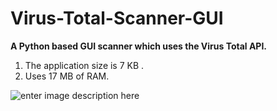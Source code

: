 # Virus-Total-Scanner-GUI
**A Python based GUI scanner which uses the Virus Total API.**
 1. The application size is 7 KB .
 2. Uses 17 MB of RAM.
 
 ![enter image description here](https://imgur.com/a/fU2BFsy)
